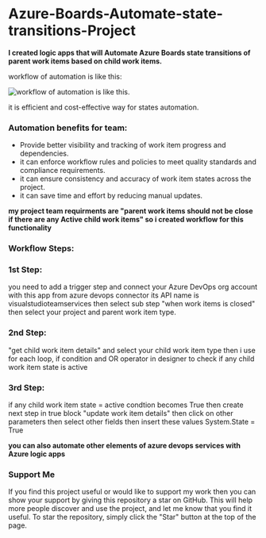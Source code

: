 # Azure-Boards-Automate-state-transitions-Project
**I created logic apps that will Automate Azure Boards state transitions of parent work items based on child work items.**

workflow of automation is like this:

![workflow of automation is like this](https://github.com/usman-ahmad-22/Azure-Boards-Automate-state-transitions-Project/blob/main/84541089-46361500-acbc-11ea-927a-7d76d730526e.png).

it is efficient and cost-effective way for states automation.
### Automation benefits for  team:
* Provide better visibility and tracking of work item progress and dependencies.
* it can enforce workflow rules and policies to meet quality standards and compliance requirements.
* it can ensure consistency and accuracy of work item states across the project.
* it can save time and effort by reducing manual updates.

**my project team requirments are "parent work items should not be close if there are any Active child work items" so i created workflow for this functionality**
### Workflow Steps:
### 1st Step:
you need to add a trigger step and connect your Azure DevOps org account with this app from azure devops connector its API name is visualstudioteamservices  then select sub step "when work items is closed" then select your project and parent work item type.
### 2nd Step:
"get child work item details" and select your child work item type then i use for each loop, if condition and OR operator in designer to check if any child work item state is active
### 3rd Step:
if any child work item state =  active condtion becomes True then create next step in true block "update work item details" then click on other parameters then select other fields then insert these values System.State = True

**you can also automate other elements of azure devops services with Azure logic apps**
### Support Me
If you find this project useful or would like to support my work then you can show your support by giving this repository a star on GitHub. This will help more people discover and use the project, and let me know that you find it useful. To star the repository, simply click the "Star" button at the top of the page.
